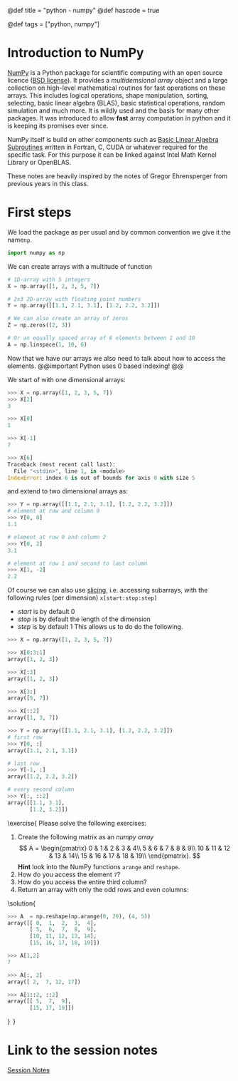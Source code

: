 @def title = "python - numpy"
@def hascode = true

@def tags = ["python, numpy"]


# Introduction to NumPy

[NumPy](https://numpy.org/) is a Python package for scientific computing with an open source licence ([BSD license](https://github.com/numpy/numpy/blob/main/LICENSE.txt)). 
It provides a _multidemsional array_ object and a large collection on high-level mathematical routines for fast operations on these arrays. 
This includes logical operations, shape manipulation, sorting, selecting, basic linear algebra (BLAS), basic statistical operations, random simulation and much more. 
It is wildly used and the basis for many other packages.
It was introduced to allow **fast** array computation in python and it is keeping its promises ever since. 

NumPy itself is build on other components such as [Basic Linear Algebra Subroutines](https://en.wikipedia.org/wiki/Basic_Linear_Algebra_Subprograms) written in Fortran, C, CUDA or whatever required for the specific task. 
For this purpose it can be linked against Intel Math Kernel Library or OpenBLAS.   

These notes are heavily inspired by the notes of Gregor Ehrensperger from previous years in this class.  
# First steps

We load the package as per usual and by common convention we give it the name`np`. 

```python
import numpy as np
```

We can create arrays with a multitude of function
```python
# 1D-array with 5 integers
X = np.array([1, 2, 3, 5, 7])

# 2x3 2D-array with floating point numbers
Y = np.array([[1.1, 2.1, 3.1], [1.2, 2.2, 3.2]])

# We can also create an array of zeros
Z = np.zeros((2, 3))

# Or an equally spaced array of 6 elements between 1 and 10
A = np.linspace(1, 10, 6)
```
Now that we have our arrays we also need to talk about how to access the elements. 
@@important
Python uses 0 based indexing!
@@

We start of with one dimensional arrays:
```python
>>> X = np.array([1, 2, 3, 5, 7])
>>> X[2]
3

>>> X[0]
1

>>> X[-1]
7

>>> X[6]
Traceback (most recent call last):
  File "<stdin>", line 1, in <module>
IndexError: index 6 is out of bounds for axis 0 with size 5
```
and extend to two dimensional arrays as:
```python
>>> Y = np.array([[1.1, 2.1, 3.1], [1.2, 2.2, 3.2]])
# element at row and column 0
>>> Y[0, 0]
1.1

# element at row 0 and column 2
>>> Y[0, 2]
3.1

# element at row 1 and second to last column
>>> X[1, -2]
2.2
```
Of course we can also use [slicing](https://en.wikipedia.org/wiki/Array_slicing), i.e. accessing subarrays, with the following rules (per dimension)
`x[start:stop:step]`
- _start_ is by default 0
- _stop_ is by default the length of the dimension
- _step_ is by default 1
This allows us to do do the following.
```python
>>> X = np.array([1, 2, 3, 5, 7])

>>> X[0:3:1]
array([1, 2, 3])

>>> X[:3]
array([1, 2, 3])

>>> X[3:]
array([5, 7])

>>> X[::2]
array([1, 3, 7])

>>> Y = np.array([[1.1, 2.1, 3.1], [1.2, 2.2, 3.2]])
# first row
>>> Y[0, :]
array([1.1, 2.1, 3.1])

# last row
>>> Y[-1, :]
array([1.2, 2.2, 3.2])

# every second column
>>> Y[:, ::2]
array([[1.1, 3.1],
       [1.2, 3.2]])
```

\exercise{
Please solve the following exercises:
1. Create the following matrix as an _numpy array_
$$
 A = \begin{pmatrix}
     0 &  1 &  2 &  3 &  4\\
     5 &  6 &  7 &  8 &  9\\
    10 & 11 & 12 & 13 & 14\\
    15 & 16 & 17 & 18 & 19\\
    \end{pmatrix}.
$$
**Hint** look into the NumPy functions `arange` and `reshape`.
1. How do you access the element `7`?
1. How do you access the entire third column?
1. Return an array with only the odd rows and even columns:

\solution{
```python
>>> A  = np.reshape(np.arange(0, 20), (4, 5))
array([[ 0,  1,  2,  3,  4],
       [ 5,  6,  7,  8,  9],
       [10, 11, 12, 13, 14],
       [15, 16, 17, 18, 19]])

>>> A[1,2]
7

>>> A[:, 2]
array([ 2,  7, 12, 17])

>>> A[1::2, ::2]
array([[ 5,  7,  9],
       [15, 17, 19]])
```
}
$\,$}

# Link to the session notes
[Session Notes](/notebooks/html/Session1.html)
